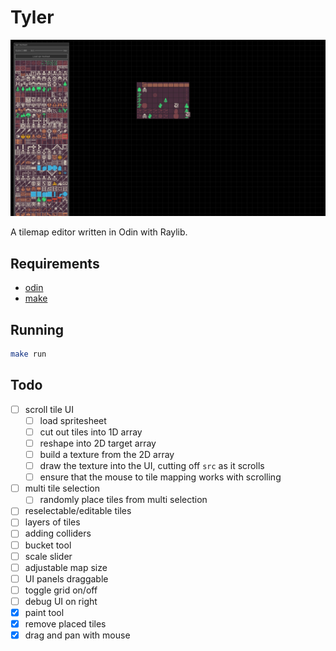 # Tyler

![screenshot](screenshot.png)

A tilemap editor written in Odin with Raylib.

## Requirements

- [odin](https://odin-lang.org/)
- [make](https://www.gnu.org/software/make/)

## Running

```bash
make run
```

## Todo

- [ ] scroll tile UI
    - [ ] load spritesheet
    - [ ] cut out tiles into 1D array
    - [ ] reshape into 2D target array
    - [ ] build a texture from the 2D array
    - [ ] draw the texture into the UI, cutting off `src` as it scrolls
    - [ ] ensure that the mouse to tile mapping works with scrolling
- [ ] multi tile selection
    - [ ] randomly place tiles from multi selection
- [ ] reselectable/editable tiles
- [ ] layers of tiles
- [ ] adding colliders
- [ ] bucket tool
- [ ] scale slider
- [ ] adjustable map size
- [ ] UI panels draggable
- [ ] toggle grid on/off
- [ ] debug UI on right
- [x] paint tool
- [x] remove placed tiles
- [x] drag and pan with mouse
